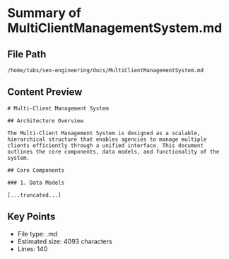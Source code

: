 # Summary of MultiClientManagementSystem.md
  
## File Path
`/home/tabs/seo-engineering/docs/MultiClientManagementSystem.md`

## Content Preview
```
# Multi-Client Management System

## Architecture Overview

The Multi-Client Management System is designed as a scalable, hierarchical structure that enables agencies to manage multiple clients efficiently through a unified interface. This document outlines the core components, data models, and functionality of the system.

## Core Components

### 1. Data Models

[...truncated...]
```

## Key Points
- File type: .md
- Estimated size: 4093 characters
- Lines: 140
